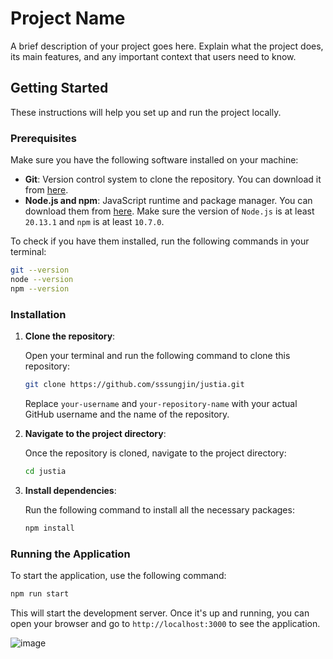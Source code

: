 # Project Name

A brief description of your project goes here. Explain what the project does, its main features, and any important context that users need to know.

## Getting Started

These instructions will help you set up and run the project locally.

### Prerequisites

Make sure you have the following software installed on your machine:

- **Git**: Version control system to clone the repository. You can download it from [here](https://git-scm.com/).
- **Node.js and npm**: JavaScript runtime and package manager. You can download them from [here](https://nodejs.org/). Make sure the version of `Node.js` is at least `20.13.1` and `npm` is at least `10.7.0`.

To check if you have them installed, run the following commands in your terminal:

```bash
git --version
node --version
npm --version
```

### Installation

1. **Clone the repository**:

   Open your terminal and run the following command to clone this repository:

   ```bash
   git clone https://github.com/sssungjin/justia.git

   ```

   Replace `your-username` and `your-repository-name` with your actual GitHub username and the name of the repository.

2. **Navigate to the project directory**:

   Once the repository is cloned, navigate to the project directory:

   ```bash
   cd justia

   ```

3. **Install dependencies**:

   Run the following command to install all the necessary packages:

   ```bash
   npm install

   ```

### Running the Application

To start the application, use the following command:

```bash
npm run start

```

This will start the development server. Once it's up and running, you can open your browser and go to `http://localhost:3000` to see the application.

![image](https://github.com/user-attachments/assets/97e97bc2-ecc6-4ed7-9bdf-706b98515e94)
